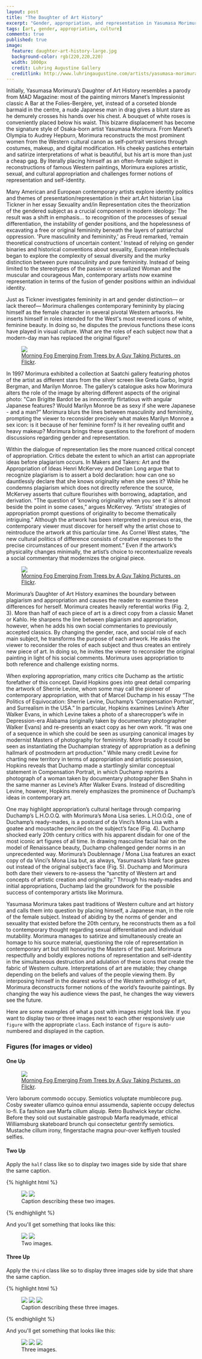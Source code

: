 ```yaml
---
layout: post
title: "The Daughter of Art History"
excerpt: "Gender, appropriation, and representation in Yasumasa Morimura's art."
tags: [art, gender, appropriation, culture]
comments: true
published: true
image:
  feature: daughter-art-history-large.jpg
  background-color: rgb(220,220,220)
  width: 1000px
  credit: Luhring Augustine Gallery
  creditlink: http://www.luhringaugustine.com/artists/yasumasa-morimura/
---
```


Initially, Yasumasa Morimura’s Daughter of Art History resembles a parody from MAD Magazine: most of the painting mirrors Manet’s Impressionist classic A Bar at the Folies-Bergère, yet, instead of a corseted blonde barmaid in the centre, a nude Japanese man in drag gives a blunt stare as he demurely crosses his hands over his chest. A bouquet of white roses is conveniently placed below his waist. This bizarre displacement has become the signature style of Osaka-born artist Yasumasa Morimura. From Manet’s Olympia to Audrey Hepburn, Morimura reconstructs the most prominent women from the Western cultural canon as self-portrait versions through costumes, makeup, and digital modification. His cheeky pastiches entertain and satirize interpretations of what is beautiful, but his art is more than just a cheap gag. By literally placing himself as an often-female subject in reconstructions of famous Western paintings, Morimura explores artistic, sexual, and cultural appropriation and challenges former notions of representation and self-identity.

Many American and European contemporary artists explore identity politics and themes of presentation/representation in their art.Art historian Lisa Tickner in her essay Sexuality and/in Representation cites the theorization of the gendered subject as a crucial component in modern ideology:
The result was a shift in emphasis... to recognition of the processes of sexual differentiation, the instability of gender positions, and the hopelessness of excavating a free or original femininity beneath the layers of patriarchal oppression. 'Pure masculinity and femininity,' as Freud remarked, 'remain theoretical constructions of uncertain content.’
Instead of relying on gender binaries and historical conventions about sexuality, European intellectuals began to explore the complexity of sexual diversity and the murky distinction between pure masculinity and pure femininity. Instead of being limited to the stereotypes of the passive or sexualized Woman and the muscular and courageous Man, contemporary artists now examine representation in terms of the fusion of gender positions within an individual identity.

Just as Tickner investigates femininity in art and gender distinction— or lack thereof— Morimura challenges contemporary femininity by placing himself as the female character in several pivotal Western artworks. He inserts himself in roles intended for the West's most revered icons of white, feminine beauty. In doing so, he disputes the previous functions these icons have played in visual culture. What are the roles of each subject now that a modern-day man has replaced the original figure?

<figure>
	<a href="http://farm9.staticflickr.com/8426/7758832526_cc8f681e48_b.jpg"><img src="http://farm9.staticflickr.com/8426/7758832526_cc8f681e48_c.jpg"></a>
	<figcaption><a href="http://www.flickr.com/photos/80901381@N04/7758832526/" title="Morning Fog Emerging From Trees by A Guy Taking Pictures, on Flickr">Morning Fog Emerging From Trees by A Guy Taking Pictures, on Flickr</a>.</figcaption>
</figure>

In 1997 Morimura exhibited a collection at Saatchi gallery featuring photos of the artist as different stars from the silver screen like Greta Garbo, Ingrid Bergman, and Marilyn Monroe. The gallery’s catalogue asks how Morimura alters the role of the image by altering different aspects of the original photo: "Can Brigitte Bardot be as innocently flirtatious with angular Japanese features? Would Marilyn Monroe be as sexy if she were Japanese - and a man?” Morimura blurs the lines between masculinity and femininity, prompting the viewer to reconsider precisely what makes Marilyn Monroe a sex icon: is it because of her feminine form? Is it her revealing outfit and heavy makeup? Morimura brings these questions to the forefront of modern discussions regarding gender and representation.

Within the dialogue of representation lies the more nuanced critical concept of appropriation. Critics debate the extent to which an artist can appropriate ideas before plagiarism occurs. In Makers and Takers: Art and the Appropriation of Ideas Henri McKervey and Declan Long argue that to recognize plagiarism is to assert a bold declaration: how can one so dauntlessly declare that she knows originality when she sees it? While he condemns plagiarism which does not directly reference the source, McKervey asserts that culture flourishes with borrowing, adaptation, and derivation. “The question of ‘knowing originality when you see it’ is almost beside the point in some cases,” argues McKervey. “Artists’ strategies of appropriation prompt questions of originality to become thematically intriguing.” Although the artwork has been interpreted in previous eras, the contemporary viewer must discover for herself why the artist chose to reintroduce the artwork at this particular time. As Cornel West states, “the new cultural politics of difference consists of creative responses to the precise circumstances of our present moment.”  Even if the artwork’s physicality changes minimally, the artist’s choice to recontextualize reveals a social commentary that modernizes the original piece.

<figure>
	<a href="http://farm9.staticflickr.com/8426/7758832526_cc8f681e48_b.jpg"><img src="http://farm9.staticflickr.com/8426/7758832526_cc8f681e48_c.jpg"></a>
	<figcaption><a href="http://www.flickr.com/photos/80901381@N04/7758832526/" title="Morning Fog Emerging From Trees by A Guy Taking Pictures, on Flickr">Morning Fog Emerging From Trees by A Guy Taking Pictures, on Flickr</a>.</figcaption>
</figure>

Morimura’s Daughter of Art History examines the boundary between plagiarism and appropriation and causes the reader to examine these differences for herself. Morimura creates heavily referential works (Fig. 2, 3). More than half of each piece of art is a direct copy from a classic Manet or Kahlo. He sharpens the line between plagiarism and appropriation, however, when he adds his own social commentaries to previously accepted classics. By changing the gender, race, and social role of each main subject, he transforms the purpose of each artwork. He asks the viewer to reconsider the roles of each subject and thus creates an entirely new piece of art. In doing so, he invites the viewer to reconsider the original painting in light of his social comments. Morimura uses appropriation to both reference and challenge existing norms.

When exploring appropriation, many critics cite Duchamp as the artistic forefather of this concept. David Hopkins goes into great detail comparing the artwork of Sherrie Levine, whom some may call the pioneer of contemporary appropriation, with that of Marcel Duchamp in his essay “The Politics of Equivocation: Sherrie Levine, Duchamp’s ‘Compensation Portrait’, and Surrealism in the USA.” In particular, Hopkins examines Levine’s After Walker Evans, in which Levine takes a photo of a sharecropper’s wife in Depression-era Alabama (originally taken by documentary photographer Walker Evans) and re-presents an exact copy as her own work. “It was one of a sequence in which she could be seen as usurping canonical images by modernist Masters of photography for femininity. More broadly it could be seen as instantiating the Duchampian strategy of appropriation as a defining hallmark of postmodern art production.” While many credit Levine for charting new territory in terms of appropriation and artistic possession, Hopkins reveals that Duchamp made a startlingly similar conceptual statement in Compensation Portrait, in which Duchamp reprints a photograph of a woman taken by documentary photographer Ben Shahn in the same manner as Levine’s After Walker Evans. Instead of discrediting Levine, however, Hopkins merely emphasizes the prominence of Duchamp’s ideas in contemporary art.

One may highlight appropriation’s cultural heritage through comparing Duchamp’s L.H.O.O.Q. with Morimura’s Mona Lisa series. L.H.O.O.Q., one of Duchamp’s ready-mades, is a postcard of da Vinci’s Mona Lisa with a goatee and moustache penciled on the subject’s face (Fig. 4). Duchamp shocked early 20th century critics with his apparent disdain for one of the most iconic art figures of all time. In drawing masculine facial hair on the model of Renaissance beauty, Duchamp challenged gender norms in an unprecedented way. Morimura’s Doublennage / Mona Lisa features an exact copy of da Vinci’s Mona Lisa but, as always, Yasumasa’s blank face gazes out instead of the original subject’s face (Fig. 5). Duchamp and Morimura both dare their viewers to re-assess the “sanctity of Western art and concepts of artistic creation and originality.” Through his ready-mades and initial appropriations, Duchamp laid the groundwork for the possible success of contemporary artists like Morimura. 

Yasumasa Morimura takes past traditions of Western culture and art history and calls them into question by placing himself, a Japanese man, in the role of the female subject. Instead of abiding by the norms of gender and sexuality that existed before the 20th century, he reconstructs them as a foil to contemporary thought regarding sexual differentiation and individual mutability. Morimura manages to satirize and simultaneously create an homage to his source material, questioning the role of representation in contemporary art but still honouring the Masters of the past. Morimura respectfully and boldly explores notions of representation and self-identity in the simultaneous destruction and adulation of these icons that create the fabric of Western culture. Interpretations of art are mutable; they change depending on the beliefs and values of the people viewing them. By interposing himself in the dearest works of the Western anthology of art, Morimura deconstructs former notions of the world’s favourite paintings. By changing the way his audience views the past, he changes the way viewers see the future.


Here are some examples of what a post with images might look like. If you want to display two or three images next to each other responsively use `figure` with the appropriate `class`. Each instance of `figure` is auto-numbered and displayed in the caption.

### Figures (for images or video)

#### One Up

<figure>
	<a href="http://farm9.staticflickr.com/8426/7758832526_cc8f681e48_b.jpg"><img src="http://farm9.staticflickr.com/8426/7758832526_cc8f681e48_c.jpg"></a>
	<figcaption><a href="http://www.flickr.com/photos/80901381@N04/7758832526/" title="Morning Fog Emerging From Trees by A Guy Taking Pictures, on Flickr">Morning Fog Emerging From Trees by A Guy Taking Pictures, on Flickr</a>.</figcaption>
</figure>

Vero laborum commodo occupy. Semiotics voluptate mumblecore pug. Cosby sweater ullamco quinoa ennui assumenda, sapiente occupy delectus lo-fi. Ea fashion axe Marfa cillum aliquip. Retro Bushwick keytar cliche. Before they sold out sustainable gastropub Marfa readymade, ethical Williamsburg skateboard brunch qui consectetur gentrify semiotics. Mustache cillum irony, fingerstache magna pour-over keffiyeh tousled selfies.

#### Two Up

Apply the `half` class like so to display two images side by side that share the same caption.

{% highlight html %}
<figure class="half">
    <a href="/images/image-filename-1-large.jpg"><img src="/images/image-filename-1.jpg"></a>
    <a href="/images/image-filename-2-large.jpg"><img src="/images/image-filename-2.jpg"></a>
    <figcaption>Caption describing these two images.</figcaption>
</figure>
{% endhighlight %}

And you'll get something that looks like this:

<figure class="half">
	<a href="http://placehold.it/1200x600.JPG"><img src="http://placehold.it/600x300.jpg"></a>
	<a href="http://placehold.it/1200x600.jpeg"><img src="http://placehold.it/600x300.jpg"></a>
	<figcaption>Two images.</figcaption>
</figure>

#### Three Up

Apply the `third` class like so to display three images side by side that share the same caption.

{% highlight html %}
<figure class="third">
	<img src="/images/image-filename-1.jpg">
	<img src="/images/image-filename-2.jpg">
	<img src="/images/image-filename-3.jpg">
	<figcaption>Caption describing these three images.</figcaption>
</figure>
{% endhighlight %}

And you'll get something that looks like this:

<figure class="third">
	<img src="http://placehold.it/600x300.jpg">
	<img src="http://placehold.it/600x300.jpg">
	<img src="http://placehold.it/600x300.jpg">
	<figcaption>Three images.</figcaption>
</figure>